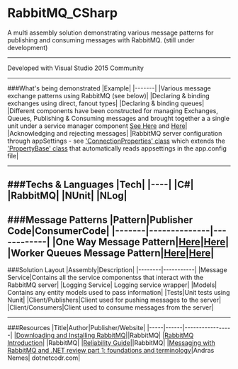 # RabbitMQ_CSharp
A multi assembly solution demonstrating various message patterns for publishing and consuming messages with RabbitMQ. (still under development)


---

Developed with Visual Studio 2015 Community

---

###What's being demonstrated
|Example|
|-------|
|Various message exchange patterns using RabbitMQ (see below)|
|Declaring & binding exchanges using direct, fanout types|
|Declaring & binding queues|
|Different components have been constructed for managing Exchanges, Queues, Publishing & Consuming messages and brought together a a single unit under a service manager component [See Here](https://github.com/Apollo013/RabbitMQ_CSharp/tree/master/MessageService/Services) and [Here](https://github.com/Apollo013/RabbitMQ_CSharp/blob/master/MessageService/Managers/ServiceManager.cs)|
|Acknowledging and rejecting messages|
|RabbitMQ server configuration through appSettings - see ['ConnectionProperties' class](https://github.com/Apollo013/RabbitMQ_CSharp/blob/master/Models/ServiceModels/ConnectionModels/ConnectionProperties.cs) which extends the ['PropertyBase' class](https://github.com/Apollo013/RabbitMQ_CSharp/blob/master/Models/ServiceModels/Base/PropertyBase.cs) that automatically reads appsettings in the app.config file|

---

###Techs & Languages
|Tech|
|----|
|C#|
|RabbitMQ|
|NUnit|
|NLog|
---

###Message Patterns
|Pattern|Publisher Code|ConsumerCode|
|-------|--------------|------------|
|One Way Message Pattern|[Here](https://github.com/Apollo013/RabbitMQ_CSharp/blob/master/Clients/Publishers/Program.cs)|[Here](https://github.com/Apollo013/RabbitMQ_CSharp/blob/master/Clients/Consumers/Program.cs)|
|Worker Queues Message Pattern|[Here](https://github.com/Apollo013/RabbitMQ_CSharp/blob/master/Clients/Publishers/Program.cs)|[Here](https://github.com/Apollo013/RabbitMQ_CSharp/blob/master/Clients/Consumers/Program.cs)|
---

###Solution Layout
|Assembly|Description|
|--------|-----------|
|Message Service|Contains all the service componentss that interact with the RabbitMQ server|
|Logging Service| Logging service wrapper|
|Models| Contains any entity models used to pass information|
|Tests|Unit tests using Nunit|
|Client/Publishers|Client used for pushing messages to the server|
|Client/Consumers|Client used to consume messages from the server|


---

###Resources
|Title|Author|Publisher/Website|
|-----|------|-----------------|
|[Downloading and Installing RabbitMQ](https://www.rabbitmq.com/download.html)||RabbitMQ|
|[RabbitMQ Introduction](https://www.rabbitmq.com/tutorials/tutorial-one-dotnet.html)| |RabbitMQ|
|[Reliability Guide](https://www.rabbitmq.com/reliability.html)||RabbitMQ|
|[Messaging with RabbitMQ and .NET review part 1: foundations and terminology](https://dotnetcodr.com/2016/08/02/messaging-with-rabbitmq-and-net-review-part-1-foundations-and-terminology/)|Andras Nemes| dotnetcodr.com|

